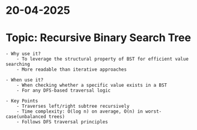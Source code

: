 # 20-04-2025

# Topic: Recursive Binary Search Tree

    - Why use it?
        - To leverage the structural property of BST for efficient value searching
        - More readable than iterative approaches

    - When use it?
        - When checking whether a specific value exists in a BST
        - For any DFS-based traversal logic

    - Key Points
        - Traverses left/right subtree recursively
        - Time complexity: O(log n) on average, O(n) in worst-case(unbalanced trees)
        - Follows DFS traversal principles
